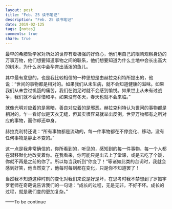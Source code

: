 ```yaml
---
layout: post
title: "Feb. 25 读书笔记"
description: "Feb. 25 读书笔记"
date: 2019-02-125
tags: [notes]
comments: true
share: true
---
```


最早的希腊哲学家对所处的世界有着极强的好奇心，他们用自己的眼睛观察身边的万事万物，他们想要知道事物之间的联系，他们想要知道为什么土地中会长出高大的树木，为什么水中会孕育出活泼的鱼儿。

其中最有意思的，也是我比较相信的一种思想是由赫拉克利特所提出的，他说：“世间的事物都是相对的。如果我们从未生病，就不会知道健康的滋味。如果我们从未尝过饥饿的痛苦，我们在饱足时就不会感到愉悦。如果世上从未有过战争，我们就不会珍惜和平。如果没有冬天，春天也就不会来临。”

就像光明对应着的是黑暗，善良对应着的是邪恶。赫拉克利特认为世间的事物都是相对的。乍一看好似是天衣无缝，但其实很容易就举出反例，世界万物都有之所对应的事物，而你却还单身。

赫拉克利特还说：“所有事物都是流动的，每一件事物都在不停变化、移动，没有任何事物是静止不变的。”

这一点是我非常确信的，你所看到的，听见的，感知到的每一件事物，每一个人都在潜移默化地改变着你。在我看来，你可能只是出去上了堂课，或是去吃了个饭，你就不再是之前的你了。所以每当我听到“你变了！”等诸如此类的台词时，我就会感到好笑，他当然变了，他每时每刻都在变化，只是你不知道罢了！

当然我不知道这种时刻的变化对我们来说是好是坏，在思考时我不禁想到了罗振宇罗老师在奇葩说告诉我们的一句话：“成长的过程，无是无非，不好不坏。成长的过程，就是我们变的更加复杂。”

——To be continue
